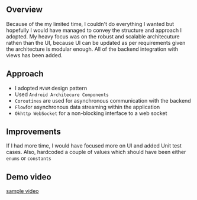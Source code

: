 ## Overview
Because of the my limited time, I couldn't do everything I wanted but hopefully I would have managed to convey the structure and approach I adopted. 
My heavy focus was on the robust and scalable architecuture rathen than the UI, because UI can be updated as per requirements given the architecture 
is modular enough. All of the backend integration with views has been added. 

## Approach 
- I adopted `MVVM` design pattern 
- Used `Android Architecure Components`
- `Coroutines` are used for asynchronous communication with the backend
- `Flow`for asynchronous data streaming within the application
- `Okhttp WebSocket` for a non-blocking interface to a web socket

## Improvements 
If I had more time, I would have focused more on UI and added Unit test cases. Also, hardcoded a couple of values which should 
have been either `enums` or `constants`

## Demo video 

[sample video](demo.mov)
